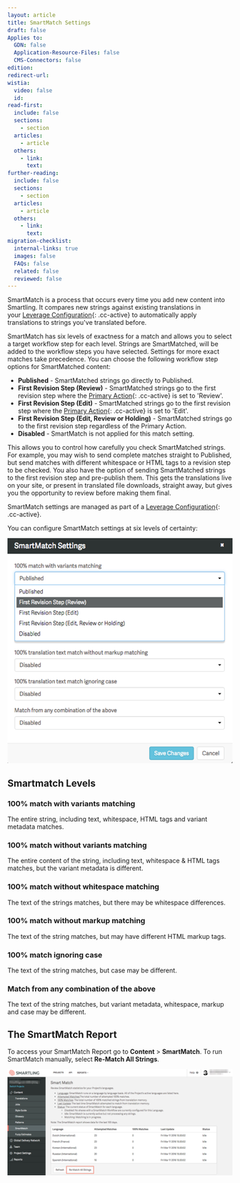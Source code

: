 ```yaml
---
layout: article
title: SmartMatch Settings
draft: false
Applies to:
  GDN: false
  Application-Resource-Files: false
  CMS-Connectors: false
edition:
redirect-url:
wistia:
  video: false
  id:
read-first:
  include: false
  sections:
    - section
  articles:
    - article
  others:
    - link:
      text:
further-reading:
  include: false
  sections:
    - section
  articles:
    - article
  others:
    - link:
      text:
migration-checklist:
  internal-links: true
  images: false
  FAQs: false
  related: false
  reviewed: false
---
```



SmartMatch is a process that occurs every time you add new content into Smartling. It compares new strings against existing translations in your&nbsp;[Leverage Configuration](/support/articles/translation-memory/){: .cc-active}&nbsp;to automatically apply translations to strings you've translated before.

SmartMatch has six levels of exactness for a match and allows you to select a target workflow step for each level. Strings are SmartMatched, will be added to the workflow steps you have selected. Settings for more exact matches take precedence. You can choose the following workflow step options for SmartMatched content:

* **Published** - SmartMatched strings go directly to Published.
* **First Revision Step (Review)** - SmartMatched strings go to the first revision step where the [Primary Action](/support/articles/create-and-customize-a-workflow/#customize-a-workflow){: .cc-active} is set to 'Review'.
* **First Revision Step (Edit)** - SmartMatched strings go to the first revision step where the [Primary Action](/support/articles/create-and-customize-a-workflow/#customize-a-workflow){: .cc-active} is set to 'Edit'.
* **First Revision Step (Edit, Review or Holding)** - SmartMatched strings go to the first revision step regardless of the Primary Action.
* **Disabled** - SmartMatch is not applied for this match setting.


This allows you to control how carefully you check SmartMatched strings. For example, you may wish to send complete matches straight to Published, but send matches with different whitespace or HTML tags to a revision step to be checked. You also have the option of sending SmartMatched strings to the first revision step and pre-publish them. This gets the translations live on your site, or present in translated file downloads, straight away, but gives you the opportunity to review before making them final.

SmartMatch settings are managed as part of a [Leverage Configuration](/support/articles/leverage-configuration/){: .cc-active}.

You can configure SmartMatch settings at six levels of certainty:

![medium](/uploads/versions/smartling___linguistic_assets-27---x----576-576x---.png)

## Smartmatch Levels

### 100% match with variants matching

The entire string, including text, whitespace, HTML tags and variant metadata matches.

### 100% match without variants matching

The entire content of the string, including text, whitespace & HTML tags matches, but the variant metadata is different.

### 100% match without whitespace matching

The text of the strings matches, but there may be whitespace differences.

### 100% match without markup matching

The text of the string matches, but may have different HTML markup tags.

### 100% match ignoring case

The text of the string matches, but case may be different.

### Match from any combination of the above

The text of the string matches, but variant metadata, whitespace, markup and case may be different.

## The SmartMatch Report

To access your SmartMatch Report go to **Content**&nbsp;&gt;&nbsp;**SmartMatch**. To run SmartMatch manually, select&nbsp;**Re-Match All Strings**.

![](/uploads/versions/smartling___smartmatch_report-1---x----1313-621x---.png)